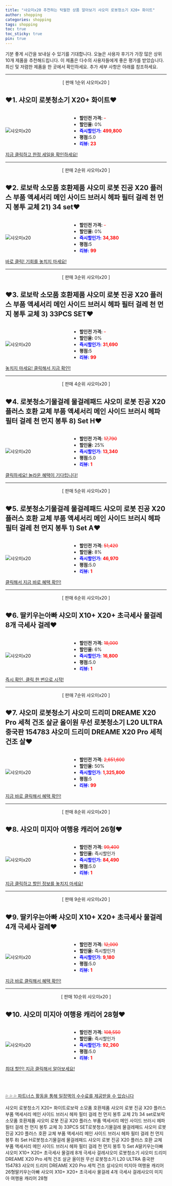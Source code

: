 ```yaml
---
title: "샤오미x20 추천하는 탁월한 상품 알아보기 샤오미 로봇청소기 X20+ 화이트"
author: shopping
categories: shopping
tags: shopping
toc: true
toc_sticky: true
pin: true
---
```

기분 좋게 시간을 보내실 수 있기를 기대합니다. 오늘은 사용자 후기가 가장 많은 상위 10개 제품을 추천해드립니다. 이 제품은 다수의 사용자들에게 좋은 평가를 받았습니다. 최신 및 저렴한 제품을 한 곳에서 확인하세요. 추가 세부 사항은 아래를 참조하세요.

---
<p class="toplist" style="margin: 0 auto; display: block; width: fit-content;">[ 판매 1순위 샤오미x20 ]</p>

<h2><strong>❤️1. 샤오미 로봇청소기 X20+ 화이트❤️</strong></h2>

<div style="display: flex; align-items: center;">
    <div style="flex: 0.4;">
        <img src="https://thumbnail7.coupangcdn.com/thumbnails/remote/230x230ex/image/retail/images/2024/05/22/14/7/13223e28-6bdc-40d3-a91d-164249374f91.jpg" alt="샤오미x20" style="max-width: 100%;">
    </div>
    <div style="flex: 0.6; margin-left: 10px;">
        <ul>
            <li><strong>할인전 가격:</strong> <del style="color: red;">-</del></li>
            <li><strong>할인율:</strong> 0%</li>
            <li><span style='color:blue'><strong>즉시할인가:</strong></span> <span style='color:red'><strong>499,800</strong></span></li>
            <li><strong>평점:</strong>5.0</li>
            <li><span style='color:blue'><strong>리뷰:</strong></span> <span style='color:red'><strong>23</strong></span></li>
        </ul>
    </div>
</div>
<div class="center">
    <a href="https://selin100587001.github.io?lptag=AF9450613&subid=githubio&pageKey=8118221878&traceid=V0-153&itemId=23018798375&vendorItemId=90052590194" class="myButton">
        지금 클릭하고 한정 세일을 확인하세요!
    </a>
</div>


---
<p class="toplist" style="margin: 0 auto; display: block; width: fit-content;">[ 판매 2순위 샤오미x20 ]</p>

<h2><strong>❤️2. 로보락 소모품 호환제품 샤오미 로봇 진공 X20 플러스 부품 액세서리 메인 사이드 브러시 헤파 필터 걸레 천 먼지 봉투 교체 21) 34 set❤️</strong></h2>

<div style="display: flex; align-items: center;">
    <div style="flex: 0.4;">
        <img src="https://thumbnail10.coupangcdn.com/thumbnails/remote/230x230ex/image/vendor_inventory/ca4f/4972df00851e63673c513d06f1f620b4a89c2841151014d8ab7c75976a47.jpg" alt="샤오미x20" style="max-width: 100%;">
    </div>
    <div style="flex: 0.6; margin-left: 10px;">
        <ul>
            <li><strong>할인전 가격:</strong> <del style="color: red;">-</del></li>
            <li><strong>할인율:</strong> 0%</li>
            <li><span style='color:blue'><strong>즉시할인가:</strong></span> <span style='color:red'><strong>34,380</strong></span></li>
            <li><strong>평점:</strong>5</li>
            <li><span style='color:blue'><strong>리뷰:</strong></span> <span style='color:red'><strong>99</strong></span></li>
        </ul>
    </div>
</div>
<div class="center">
    <a href="https://selin100587001.github.io?lptag=AF9450613&subid=githubio&pageKey=8194256344&traceid=V0-153&itemId=23463467289&vendorItemId=90490137820" class="myButton">
        바로 클릭! 기회를 놓치지 마세요!
    </a>
</div>


---
<p class="toplist" style="margin: 0 auto; display: block; width: fit-content;">[ 판매 3순위 샤오미x20 ]</p>

<h2><strong>❤️3. 로보락 소모품 호환제품 샤오미 로봇 진공 X20 플러스 부품 액세서리 메인 사이드 브러시 헤파 필터 걸레 천 먼지 봉투 교체 3) 33PCS SET❤️</strong></h2>

<div style="display: flex; align-items: center;">
    <div style="flex: 0.4;">
        <img src="https://thumbnail7.coupangcdn.com/thumbnails/remote/230x230ex/image/vendor_inventory/ef11/8c15b0bf1206558807e726387eb7a7e17e4b29ffd830c2838c939a1ae4d2.jpg" alt="샤오미x20" style="max-width: 100%;">
    </div>
    <div style="flex: 0.6; margin-left: 10px;">
        <ul>
            <li><strong>할인전 가격:</strong> <del style="color: red;">-</del></li>
            <li><strong>할인율:</strong> 0%</li>
            <li><span style='color:blue'><strong>즉시할인가:</strong></span> <span style='color:red'><strong>31,690</strong></span></li>
            <li><strong>평점:</strong>5</li>
            <li><span style='color:blue'><strong>리뷰:</strong></span> <span style='color:red'><strong>99</strong></span></li>
        </ul>
    </div>
</div>
<div class="center">
    <a href="https://selin100587001.github.io?lptag=AF9450613&subid=githubio&pageKey=8207026675&traceid=V0-153&itemId=23545209409&vendorItemId=90490138000" class="myButton">
        놓치지 마세요! 클릭해서 지금 확인!
    </a>
</div>


---
<p class="toplist" style="margin: 0 auto; display: block; width: fit-content;">[ 판매 4순위 샤오미x20 ]</p>

<h2><strong>❤️4. 로봇청소기물걸레 물걸레패드 샤오미 로봇 진공 X20 플러스 호환 교체 부품 액세서리 메인 사이드 브러시 헤파 필터 걸레 천 먼지 봉투 8) Set H❤️</strong></h2>

<div style="display: flex; align-items: center;">
    <div style="flex: 0.4;">
        <img src="https://thumbnail10.coupangcdn.com/thumbnails/remote/230x230ex/image/vendor_inventory/6bbf/0c306c9e461ac3051c7ad13113042965d3c195ddb9ffcd7a6cd9eec0c032.jpg" alt="샤오미x20" style="max-width: 100%;">
    </div>
    <div style="flex: 0.6; margin-left: 10px;">
        <ul>
            <li><strong>할인전 가격:</strong> <del style="color: red;">17,790</del></li>
            <li><strong>할인율:</strong> 25%</li>
            <li><span style='color:blue'><strong>즉시할인가:</strong></span> <span style='color:red'><strong>13,340</strong></span></li>
            <li><strong>평점:</strong>5.0</li>
            <li><span style='color:blue'><strong>리뷰:</strong></span> <span style='color:red'><strong>1</strong></span></li>
        </ul>
    </div>
</div>
<div class="center">
    <a href="https://selin100587001.github.io?lptag=AF9450613&subid=githubio&pageKey=8100087600&traceid=V0-153&itemId=22905916945&vendorItemId=90466662273" class="myButton">
        클릭하세요! 놀라운 혜택이 기다립니다!
    </a>
</div>


---
<p class="toplist" style="margin: 0 auto; display: block; width: fit-content;">[ 판매 5순위 샤오미x20 ]</p>

<h2><strong>❤️5. 로봇청소기물걸레 물걸레패드 샤오미 로봇 진공 X20 플러스 호환 교체 부품 액세서리 메인 사이드 브러시 헤파 필터 걸레 천 먼지 봉투 1) Set A❤️</strong></h2>

<div style="display: flex; align-items: center;">
    <div style="flex: 0.4;">
        <img src="https://thumbnail8.coupangcdn.com/thumbnails/remote/230x230ex/image/vendor_inventory/6f71/8f75e6d18615293eb30f4b13f6d8c2837a923ed2f8c092868dbfc89f3f24.jpg" alt="샤오미x20" style="max-width: 100%;">
    </div>
    <div style="flex: 0.6; margin-left: 10px;">
        <ul>
            <li><strong>할인전 가격:</strong> <del style="color: red;">51,420</del></li>
            <li><strong>할인율:</strong> 8%</li>
            <li><span style='color:blue'><strong>즉시할인가:</strong></span> <span style='color:red'><strong>46,970</strong></span></li>
            <li><strong>평점:</strong>5.0</li>
            <li><span style='color:blue'><strong>리뷰:</strong></span> <span style='color:red'><strong>1</strong></span></li>
        </ul>
    </div>
</div>
<div class="center">
    <a href="https://selin100587001.github.io?lptag=AF9450613&subid=githubio&pageKey=8100087600&traceid=V0-153&itemId=22905916932&vendorItemId=90466662250" class="myButton">
        클릭해서 지금 바로 혜택 확인!
    </a>
</div>


---
<p class="toplist" style="margin: 0 auto; display: block; width: fit-content;">[ 판매 6순위 샤오미x20 ]</p>

<h2><strong>❤️6. 딸키우는아빠 샤오미 X10+ X20+ 초극세사 물걸레 8개 극세사 걸레❤️</strong></h2>

<div style="display: flex; align-items: center;">
    <div style="flex: 0.4;">
        <img src="https://thumbnail9.coupangcdn.com/thumbnails/remote/230x230ex/image/vendor_inventory/451b/885af60d7fce73ca9daefb87aa85d2aba0b0b8730882a1bdd7d1aa868068.png" alt="샤오미x20" style="max-width: 100%;">
    </div>
    <div style="flex: 0.6; margin-left: 10px;">
        <ul>
            <li><strong>할인전 가격:</strong> <del style="color: red;">18,000</del></li>
            <li><strong>할인율:</strong> 6%</li>
            <li><span style='color:blue'><strong>즉시할인가:</strong></span> <span style='color:red'><strong>16,800</strong></span></li>
            <li><strong>평점:</strong>5.0</li>
            <li><span style='color:blue'><strong>리뷰:</strong></span> <span style='color:red'><strong>1</strong></span></li>
        </ul>
    </div>
</div>
<div class="center">
    <a href="https://selin100587001.github.io?lptag=AF9450613&subid=githubio&pageKey=8165814261&traceid=V0-153&itemId=23300960649&vendorItemId=90333019221" class="myButton">
        즉시 확인, 클릭 한 번으로 시작!
    </a>
</div>


---
<p class="toplist" style="margin: 0 auto; display: block; width: fit-content;">[ 판매 7순위 샤오미x20 ]</p>

<h2><strong>❤️7. 샤오미 로봇청소기 샤오미 드리미 DREAME X20 Pro 세척 건조 살균 올이원 무선 로봇청소기 L20 ULTRA 중국판 154783 샤오미 드리미 DREAME X20 Pro 세척 건조 살❤️</strong></h2>

<div style="display: flex; align-items: center;">
    <div style="flex: 0.4;">
        <img src="https://thumbnail7.coupangcdn.com/thumbnails/remote/230x230ex/image/vendor_inventory/1019/bbea4aa4f5a242cc5854320f4c4cec9e97e3f757450b962fd01c65c0a116.jpg" alt="샤오미x20" style="max-width: 100%;">
    </div>
    <div style="flex: 0.6; margin-left: 10px;">
        <ul>
            <li><strong>할인전 가격:</strong> <del style="color: red;">2,651,600</del></li>
            <li><strong>할인율:</strong> 50%</li>
            <li><span style='color:blue'><strong>즉시할인가:</strong></span> <span style='color:red'><strong>1,325,800</strong></span></li>
            <li><strong>평점:</strong>5</li>
            <li><span style='color:blue'><strong>리뷰:</strong></span> <span style='color:red'><strong>99</strong></span></li>
        </ul>
    </div>
</div>
<div class="center">
    <a href="https://selin100587001.github.io?lptag=AF9450613&subid=githubio&pageKey=8145131117&traceid=V0-153&itemId=23156162003&vendorItemId=90188972493" class="myButton">
        지금 바로 클릭해서 혜택 확인!
    </a>
</div>


---
<p class="toplist" style="margin: 0 auto; display: block; width: fit-content;">[ 판매 8순위 샤오미x20 ]</p>

<h2><strong>❤️8. 샤오미 미지아 여행용 캐리어 26형❤️</strong></h2>

<div style="display: flex; align-items: center;">
    <div style="flex: 0.4;">
        <img src="https://thumbnail6.coupangcdn.com/thumbnails/remote/230x230ex/image/vendor_inventory/b072/fbf34e74c90a6c8124013b898dd3922fb0d71622efb804ff7697de46a07e.jpg" alt="샤오미x20" style="max-width: 100%;">
    </div>
    <div style="flex: 0.6; margin-left: 10px;">
        <ul>
            <li><strong>할인전 가격:</strong> <del style="color: red;">99,400</del></li>
            <li><strong>할인율:</strong> 즉시할인가</li>
            <li><span style='color:blue'><strong>즉시할인가:</strong></span> <span style='color:red'><strong>84,490</strong></span></li>
            <li><strong>평점:</strong>5.0</li>
            <li><span style='color:blue'><strong>리뷰:</strong></span> <span style='color:red'><strong>1</strong></span></li>
        </ul>
    </div>
</div>
<div class="center">
    <a href="https://selin100587001.github.io?lptag=AF9450613&subid=githubio&pageKey=8166435902&traceid=V0-153&itemId=23304143968&vendorItemId=90336177153" class="myButton">
        지금 클릭하고 할인 정보를 놓치지 마세요!
    </a>
</div>


---
<p class="toplist" style="margin: 0 auto; display: block; width: fit-content;">[ 판매 9순위 샤오미x20 ]</p>

<h2><strong>❤️9. 딸키우는아빠 샤오미 X10+ X20+ 초극세사 물걸레 4개 극세사 걸레❤️</strong></h2>

<div style="display: flex; align-items: center;">
    <div style="flex: 0.4;">
        <img src="https://thumbnail9.coupangcdn.com/thumbnails/remote/230x230ex/image/vendor_inventory/8584/ea95ef5d017179fb51db511e10213d2e4378f0057592a17d58dcb5d22de0.png" alt="샤오미x20" style="max-width: 100%;">
    </div>
    <div style="flex: 0.6; margin-left: 10px;">
        <ul>
            <li><strong>할인전 가격:</strong> <del style="color: red;">12,000</del></li>
            <li><strong>할인율:</strong> 즉시할인가</li>
            <li><span style='color:blue'><strong>즉시할인가:</strong></span> <span style='color:red'><strong>9,180</strong></span></li>
            <li><strong>평점:</strong>5.0</li>
            <li><span style='color:blue'><strong>리뷰:</strong></span> <span style='color:red'><strong>1</strong></span></li>
        </ul>
    </div>
</div>
<div class="center">
    <a href="https://selin100587001.github.io?lptag=AF9450613&subid=githubio&pageKey=8165814261&traceid=V0-153&itemId=23300960646&vendorItemId=90663455281" class="myButton">
        지금 바로 클릭해서 혜택 확인!
    </a>
</div>


---
<p class="toplist" style="margin: 0 auto; display: block; width: fit-content;">[ 판매 10순위 샤오미x20 ]</p>

<h2><strong>❤️10. 샤오미 미지아 여행용 캐리어 28형❤️</strong></h2>

<div style="display: flex; align-items: center;">
    <div style="flex: 0.4;">
        <img src="https://thumbnail7.coupangcdn.com/thumbnails/remote/230x230ex/image/vendor_inventory/4b77/384f2e47b18ca4fee96f901ed416951de0eed70242892a7a31c9711aee32.jpg" alt="샤오미x20" style="max-width: 100%;">
    </div>
    <div style="flex: 0.6; margin-left: 10px;">
        <ul>
            <li><strong>할인전 가격:</strong> <del style="color: red;">108,550</del></li>
            <li><strong>할인율:</strong> 즉시할인가</li>
            <li><span style='color:blue'><strong>즉시할인가:</strong></span> <span style='color:red'><strong>92,260</strong></span></li>
            <li><strong>평점:</strong>5.0</li>
            <li><span style='color:blue'><strong>리뷰:</strong></span> <span style='color:red'><strong>1</strong></span></li>
        </ul>
    </div>
</div>
<div class="center">
    <a href="https://selin100587001.github.io?lptag=AF9450613&subid=githubio&pageKey=8166435898&traceid=V0-153&itemId=23304143945&vendorItemId=90336177142" class="myButton">
        최대 할인! 지금 클릭해서 알아보세요!
    </a>
</div>

<br><br><br>[💦 💦 💦 파트너스 활동을 통해 일정액의 수수료를 제공받을 수 있습니다](https://link.coupang.com/a/bcpT2c)<br><br>샤오미 로봇청소기 X20+ 화이트로보락 소모품 호환제품 샤오미 로봇 진공 X20 플러스 부품 액세서리 메인 사이드 브러시 헤파 필터 걸레 천 먼지 봉투 교체 21) 34 set로보락 소모품 호환제품 샤오미 로봇 진공 X20 플러스 부품 액세서리 메인 사이드 브러시 헤파 필터 걸레 천 먼지 봉투 교체 3) 33PCS SET로봇청소기물걸레 물걸레패드 샤오미 로봇 진공 X20 플러스 호환 교체 부품 액세서리 메인 사이드 브러시 헤파 필터 걸레 천 먼지 봉투 8) Set H로봇청소기물걸레 물걸레패드 샤오미 로봇 진공 X20 플러스 호환 교체 부품 액세서리 메인 사이드 브러시 헤파 필터 걸레 천 먼지 봉투 1) Set A딸키우는아빠 샤오미 X10+ X20+ 초극세사 물걸레 8개 극세사 걸레샤오미 로봇청소기 샤오미 드리미 DREAME X20 Pro 세척 건조 살균 올이원 무선 로봇청소기 L20 ULTRA 중국판 154783 샤오미 드리미 DREAME X20 Pro 세척 건조 살샤오미 미지아 여행용 캐리어 26형딸키우는아빠 샤오미 X10+ X20+ 초극세사 물걸레 4개 극세사 걸레샤오미 미지아 여행용 캐리어 28형